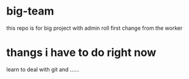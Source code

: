# big-team
this repo is for big project with admin roll
first change from the worker
<!DOCTYPE html>
<html>
<head>
<title>Page Title</title>
</head>
<body>

<h1>thangs i have to do right now </h1>
<p>learn to deal with git and ......</p>

</body>
</html>
